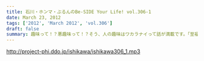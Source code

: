 ```yaml
---
title: 石川・ホンマ・ぶるんのBe-SIDE Your Life! vol.306-1
date: March 23, 2012
tags: ['2012', 'March 2012', 'vol.306']
draft: false
summary: 趣味って！？悪趣味って！？そう、人の趣味はワカラナイって話が満載です。「至福のとき」を過ごした、Ｄ・ＮＡＭＡＥです。ＮＡＭＡＥ（メヒコ帰り）
---
```


http://project-phi.ddo.jp/ishikawa/ishikawa306_1.mp3
